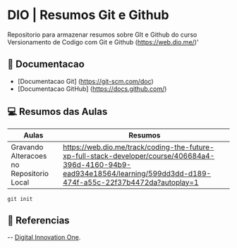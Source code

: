 
# DIO | Resumos Git e Github

Repositorio para armazenar resumos sobre GIt e Github do curso Versionamento de Codigo com Git e Github (https://web.dio.me/)'

## 📑 Documentacao
- [Documentacao Git] (https://git-scm.com/doc)
- [Documentacao GitHub] (https://docs.github.com/)

## 💻 Resumos das Aulas
| Aulas | Resumos |
| -----| ---------|
|Gravando Alteracoes no Repositorio Local |https://web.dio.me/track/coding-the-future-xp-full-stack-developer/course/406684a4-396d-4160-94b9-ead934e18564/learning/599dd3dd-d189-474f-a55c-22f37b4472da?autoplay=1|

```
git init
```

## 🔎 Referencias
-- [Digital Innovation One]().